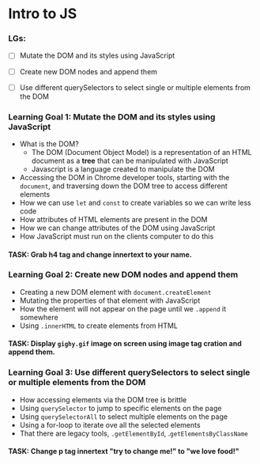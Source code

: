 # Intro to JS

### LGs:
- [ ] Mutate the DOM and its styles using JavaScript
- [ ] Create new DOM nodes and append them
- [ ] Use different querySelectors to select single or multiple elements from the DOM


### Learning Goal 1: Mutate the DOM and its styles using JavaScript

- What is the DOM?
  - The DOM (Document Object Model) is a representation of an HTML document as a **tree** that can be manipulated with JavaScript
  - Javascript is a language created to manipulate the DOM
- Accessing the DOM in Chrome developer tools, starting with the `document`, and traversing down the DOM tree to access different elements
- How we can use `let` and `const` to create variables so we can write less code
- How attributes of HTML elements are present in the DOM
- How we can change attributes of the DOM using JavaScript
- How JavaScript must run on the clients computer to do this

#### TASK: Grab h4 tag and change innertext to your name. 


### Learning Goal 2: Create new DOM nodes and append them


- Creating a new DOM element with `document.createElement`
- Mutating the properties of that element with JavaScript
- How the element will not appear on the page until we `.append` it somewhere
- Using `.innerHTML` to create elements from HTML

#### TASK: Display `gighy.gif` image on screen using image tag cration and append them.

### Learning Goal 3: Use different querySelectors to select single or multiple elements from the DOM


- How accessing elements via the DOM tree is brittle 
- Using  `querySelector` to jump to specific elements on the page
- Using  `querySelectorAll` to select multiple elements on the page
- Using a for-loop to iterate ove all the selected elements
- That there are legacy tools, `.getElementById`, .`getElementsByClassName`

#### TASK: Change p tag innertext "try to change me!" to "we love food!"
